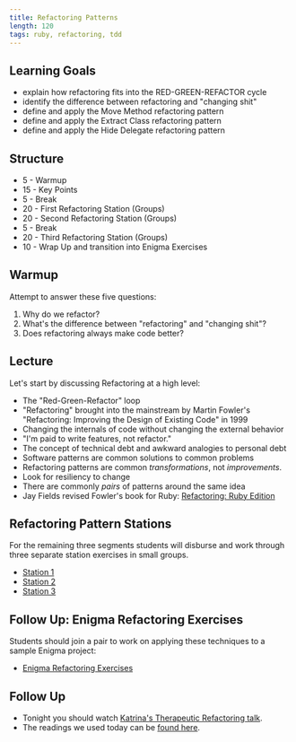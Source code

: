 ```yaml
---
title: Refactoring Patterns
length: 120
tags: ruby, refactoring, tdd
---
```


## Learning Goals

* explain how refactoring fits into the RED-GREEN-REFACTOR cycle
* identify the difference between refactoring and "changing shit"
* define and apply the Move Method refactoring pattern
* define and apply the Extract Class refactoring pattern
* define and apply the Hide Delegate refactoring pattern

## Structure

* 5 - Warmup
* 15 - Key Points
* 5 - Break
* 20 - First Refactoring Station (Groups)
* 20 - Second Refactoring Station (Groups)
* 5 - Break
* 20 - Third Refactoring Station (Groups)
* 10 - Wrap Up and transition into Enigma Exercises

## Warmup

Attempt to answer these five questions:

1. Why do we refactor?
2. What's the difference between "refactoring" and "changing shit"?
3. Does refactoring always make code better?

## Lecture

Let's start by discussing Refactoring at a high level:

* The "Red-Green-Refactor" loop
* "Refactoring" brought into the mainstream by Martin Fowler's
"Refactoring: Improving the Design of Existing Code" in 1999
* Changing the internals of code without changing the external behavior
* "I'm paid to write features, not refactor."
* The concept of technical debt and awkward analogies to personal debt
* Software patterns are common solutions to common problems
* Refactoring patterns are common *transformations*, not *improvements*.
* Look for resiliency to change
* There are commonly *pairs* of patterns around the same idea
* Jay Fields revised Fowler's book for Ruby:
[Refactoring: Ruby Edition](http://www.amazon.com/Refactoring-Edition-Addison-Wesley-Professional-Series/dp/0321984137)

## Refactoring Pattern Stations

For the remaining three segments students will disburse and work through three
separate station exercises in small groups. 

* [Station 1](https://github.com/turingschool/lesson_plans/blob/master/ruby_01-object_oriented_programming_with_ruby/refactoring_patterns_station_1.markdown)
* [Station 2](https://github.com/turingschool/lesson_plans/blob/master/ruby_01-object_oriented_programming_with_ruby/refactoring_patterns_station_2.markdown)
* [Station 3](https://github.com/turingschool/lesson_plans/blob/master/ruby_01-object_oriented_programming_with_ruby/refactoring_patterns_station_3.markdown)

## Follow Up: Enigma Refactoring Exercises

Students should join a pair to work on applying these techniques to a sample Enigma project:

* [Enigma Refactoring Exercises](https://github.com/turingschool-examples/enigma_refactoring_exercises)

## Follow Up

* Tonight you should watch [Katrina's Therapeutic Refactoring talk](http://confreaks.tv/videos/cascadiaruby2012-therapeutic-refactoring).
* The readings we used today can be [found here](https://dl.dropboxusercontent.com/u/69001/Refactoring/Refactoring%20-%20Chapter%207.pdf).
